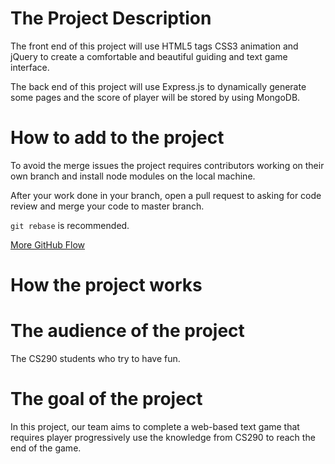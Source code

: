 # The Project Description

The front end of this project will use HTML5 tags CSS3 animation and jQuery to create a comfortable and beautiful guiding and text game interface.

The back end of this project will use Express.js to dynamically generate some pages and the score of player will be stored by using MongoDB.

# How to add to the project

To avoid the merge issues the project requires contributors working on their own branch and install node modules on the local machine.

After your work done in your branch, open a pull request to asking for code review and merge your code to master branch.

`git rebase` is recommended.

[More GitHub Flow](https://guides.github.com/introduction/flow/)

# How the project works



# The audience of the project

The CS290 students who try to have fun.

# The goal of the project

In this project, our team aims to complete a web-based text game that requires player progressively use the knowledge from CS290 to reach the end of the game.
